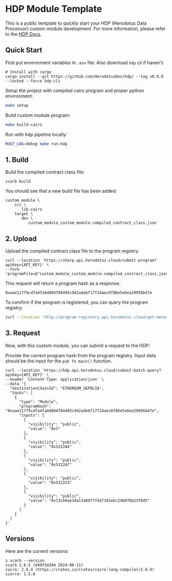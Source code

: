 # HDP Module Template

This is a public template to quickly start your HDP (Herodotus Data Processor) custom module development. For more information, please refer to the [HDP Docs](https://docs.herodotus.dev/herodotus-docs/developers/data-processor).

## Quick Start

First put environment variables in `.env` file:
Also download `hdp` cli if haven't:

```
# Install with cargo
cargo install --git https://github.com/HerodotusDev/hdp/ --tag v0.8.0 --locked --force hdp-cli
```

Setup the project with compiled cairo program and proper python environment:

```sh
make setup
```

Build custom module program:

```sh
make build-cairo
```

Run with hdp pipeline locally:

```sh
RUST_LOG=debug make run-hdp
```

## 1. Build

Build the compiled contract class file:

```console
scarb build
```

You should see that a new build file has been added:

```
custom_module \
    src \
       lib.cairo
    target \
       dev \
          custom_module_custom_module.compiled_contract_class.json
```

## 2. Upload

Upload the compiled contract class file to the program registry:

```console
curl --location 'https://sharp.api.herodotus.cloud/submit-program?apiKey={API_KEY}' \
--form 'programFile=@"custom_module_custom_module.compiled_contract_class.json"'
```

This request will return a program hash as a response:

```console
0xaae117f9cdfa4fa4d004f84495c942adebf17f24aec8f86e5e6ea29956b47e
```

To comfirm if the program is registered, you can query the program registry:

```sh
curl --location 'http://program-registery.api.herodotus.cloud/get-metadata?program_hash=0xaae117f9cdfa4fa4d004f84495c942adebf17f24aec8f86e5e6ea29956b47e'
```

## 3. Request

Now, with this custom module, you can submit a request to the HDP:

Provide the correct program hash from the program registry. Input data should be the input for the `pub fn main()` function.

```console
curl --location 'https://hdp.api.herodotus.cloud/submit-batch-query?apiKey={API_KEY}' \
--header 'Content-Type: application/json' \
--data '{
  "destinationChainId": "ETHEREUM_SEPOLIA",
  "tasks": [
    {
      "type": "Module",
      "programHash": "0xaae117f9cdfa4fa4d004f84495c942adebf17f24aec8f86e5e6ea29956b47e",
      "inputs": [
        {
          "visibility": "public",
          "value": "0x3"
        },
        {
          "visibility": "public",
          "value": "0x5222A4"
        },
        {
          "visibility": "public",
          "value": "0x5222A7"
        },
        {
          "visibility": "public",
          "value": "0x5222C4"
        },
        {
          "visibility": "public",
          "value": "0x13cb6ae34a13a0977f4d7101ebc24b87bb23f0d5"
        }
      ]
    }
  ]
}'
```

## Versions

Here are the current versions:

```console
❯ scarb --version
scarb 2.6.5 (d49f54394 2024-06-11)
cairo: 2.6.4 (https://crates.io/crates/cairo-lang-compiler/2.6.4)
sierra: 1.5.0
```
